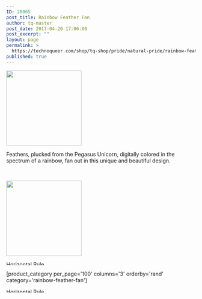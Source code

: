```yaml
---
ID: 28065
post_title: Rainbow Feather Fan
author: tq-master
post_date: 2017-04-20 17:06:00
post_excerpt: ""
layout: page
permalink: >
  https://technoqueer.com/shop/tq-shop/pride/natural-pride/rainbow-feather-fan/
published: true
---
```

<img src="https://technoqueer.com/shop/wp-content/uploads/2017/04/btn-rainbow-feather-fan.png" alt="" width="200" height="200" class="alignleft size-full wp-image-28064" />
<p style="text-align: left;">Feathers, plucked from the Pegasus Unicorn, digitally colored in the spectrum of a rainbow, fan out in this unique and beautiful design.</p>
<br clear="all">

<a href="https://www.redbubble.com/people/technoqueer/works/14429089-feathered-pride?asc=u&amp;c=379276-nature"><img src="https://technoqueer.com/shop/wp-content/uploads/2017/04/btn-redbubble-1.png" alt="" width="200" height="200" class="aligncenter size-full wp-image-23489" /></a>

<img class="aligncenter size-full wp-image-99" src="https://technoqueer.com/shop/wp-content/uploads/2017/03/Rainbow-HR.jpg" alt="Horizontal Rule" width="800" height="11" />


[product_category per_page='100' columns='3' orderby='rand' category='rainbow-feather-fan']

<img src="https://technoqueer.com/shop/wp-content/uploads/2017/03/Rainbow-HR.jpg" alt="Horizontal Rule" width="800" height="11" class="aligncenter size-full wp-image-99" />